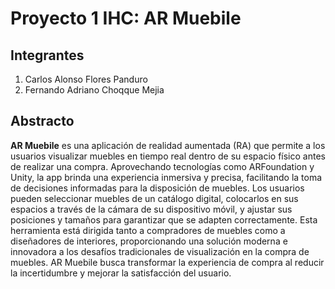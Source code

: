 # Proyecto 1 IHC: AR Muebile
## Integrantes
1. Carlos Alonso Flores Panduro
2. Fernando Adriano Choqque Mejia
## Abstracto
**AR Muebile** es una aplicación de realidad aumentada (RA) que permite a los usuarios visualizar muebles en tiempo real dentro de su espacio físico antes de realizar una compra. Aprovechando tecnologías como ARFoundation y Unity, la app brinda una experiencia inmersiva y precisa, facilitando la toma de decisiones informadas para la disposición de muebles. Los usuarios pueden seleccionar muebles de un catálogo digital, colocarlos en sus espacios a través de la cámara de su dispositivo móvil, y ajustar sus posiciones y tamaños para garantizar que se adapten correctamente. Esta herramienta está dirigida tanto a compradores de muebles como a diseñadores de interiores, proporcionando una solución moderna e innovadora a los desafíos tradicionales de visualización en la compra de muebles. AR Muebile busca transformar la experiencia de compra al reducir la incertidumbre y mejorar la satisfacción del usuario.
